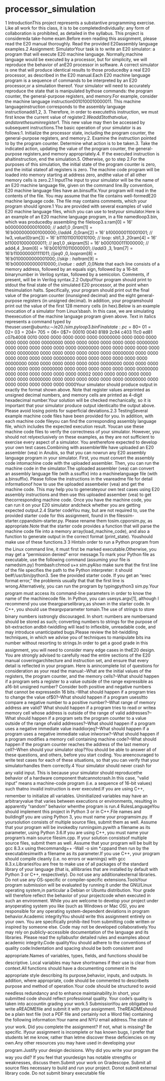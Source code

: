 # processor_simulation
1  IntroductionThis project represents a substantive programming exercise.  Like all work for this class, it is to be completedindividually:  any form of collaboration is prohibited, as detailed in the syllabus.  This project is considereda take-home exam.Before even reading this assignment,  please read the E20 manual thoroughly.  Read the provided E20assembly language examples.2  Assignment: SimulatorYour  task  is  to  write  an  E20  simulator:  a  program  that  will  execute  E20  machine  language.   Normally,machine language would be executed by a processor, but for simplicity, we will reproduce the behavior of anE20 processor in software.  A correct simulator is one that will produce identical results to those producedby a real E20 processor, as described in the E20 manual.Each E20 machine language program is a sequence of commands to be interpreted by an E20 processor,or a simulation thereof.  Your simulator will need to accurately reproduce the state that is manipulated bythose commands:  the program counter, the general-purpose registers, and memory.For  example,  consider  the  machine  language  instruction0010100010000011.   This  machine  languageinstruction corresponds to the assembly language instructionaddi$1,$2, 3. Therefore, in order to executethis instruction, we must first know the current value of register$2.  We add 3 to that value, and store thesum in register$1.  This new value may then be accessed by subsequent instructions.The basic operation of your simulator is as follows:1.  Initialize the processor state, including the program counter, the general-purpose registers, and memory.2.  Examine the instruction pointed to by the program counter.  Determine what action is to be taken.3.  Take the indicated action, updating the value of the program counter, the general-purpose registers,and memory appropriately.4.  If the executed instruction is ahaltinstruction, end the simulation.5.  Otherwise, go to step 2.For the purposes of this simulation, the initial state of the program counter is zero, and the initial stateof all registers is zero.  The machine code program will be loaded into memory starting at address zero, andthe value of all other memory cells is zero.2.1  InputThe input to your simulator will be the name of an E20 machine language file, given on the command line.By convention, E20 machine language files have an.binsuffix.Your program will read in the contents of the file.  You may assume that the file contains well-formedE20 machine language code.  The file may contains comments, which your program should ignore.1
You are provided with several examples of valid E20 machine language files, which you can use to testyour simulator.Here is an example of an E20 machine language program, in a file namedloop3.bin, which was producedby assembling the fileloop3.s:ram[0] = 16’ b0000000000010000;          // add$1 ,$0 ,$0ram[1] = 16’ b0000000001000000;          // add$4 ,$0 ,$0ram[2] = 16’ b1000000110001001;          // lw$3 ,value($0)ram[3] = 16’ b1110110010010100;          // loop: slti$1 ,$3 ,20ram[4] = 16’ b1100010000000011;          // jeq$1 ,$0 ,skipram[5] = 16’ b0001000111000000;          // add$4 ,$4 ,$3ram[6] = 16’ b0010110110000001;          // addi$3 ,$3 ,1ram[7] = 16’ b1100000001111011;          // jeq$0 ,$0 ,loopram[8] = 16’ b0100000000001000;          // skip: haltram[9] = 16’ b0000000000010000;          //  value: add$1 ,$0 ,$0Note that each line consists of a memory address, followed by an equals sign, followed by a 16-bit binarynumber in Verilog syntax, followed by a semicolon.  Comments, if present, will be in Verilog syntax.2.2  OutputYour program should print to stdout the final state of the simulated E20 processor, at the point when thesimulation  halts.   Specifically,  your  program  should  print  out  the  final  value  of  the  program  counter  (inunsigned decimal) and the eight general-purpose registers (in unsigned decimal).  In addition, your programshould print out the value of the first 128 memory cells (in hex).Below is an example invocation of a simulator from Linux’sbash.  In this case, we are simulating theexecution of the machine language program given above.  Text in italics represents a command typed by theuser.user@ubuntu:∼/e20$./sim.py loop3.binFinal  state:pc=     8$0=     0$1=     0$2=     0$3=    20$4=    70$5=     0$6=     0$7=     00010  0040  8189 2c94  c403 11c0 ed81  c07b4008  0010  0000  0000  0000  0000  0000  00000000  0000  0000  0000  0000  0000  0000  00000000  0000  0000  0000  0000  0000  0000  00000000  0000  0000  0000  0000  0000  0000  00000000  0000  0000  0000  0000  0000  0000  00000000  0000  0000  0000  0000  0000  0000  00000000  0000  0000  0000  0000  0000  0000  00000000  0000  0000  0000  0000  0000  0000  00000000  0000  0000  0000  0000  0000  0000  00000000  0000  0000  0000  0000  0000  0000  00000000  0000  0000  0000  0000  0000  0000  00000000  0000  0000  0000  0000  0000  0000  00002
0000  0000  0000  0000  0000  0000  0000  00000000  0000  0000  0000  0000  0000  0000  00000000  0000  0000  0000  0000  0000  0000  0000Your simulator should produce output in exactly the format shown above.  Note that register values areprinted as unsigned decimal numbers, and memory cells are printed as 4-digit hexadecimal number.Your solution will be checked mechanically, so it is important that your simulator produce output identicalto the output above.  Please avoid losing points for superficial deviations.2.3  TestingSeveral example machine code files have been provided for you.  In addition,  with each machine code fileyou can find the corresponding assembly language file, which includes the expected execution result.  Youcan use these machine code files to verify the correctness of your simulator.  However, you should not relyexclusively on these examples,  as they are not sufficient to exercise every aspect of a simulator.  You aretherefore expected to develop your own test cases.Combining with assemblerWe have uploaded an E20 assembler (vea) in Anubis, so that you can nowrun any E20 assembly language program in your simulator.  First, you must convert the assembly code intomachine code with the uploaded assembler.  Then, you can run the machine code in the simulator.The uploaded assembler (vea) can convert an assembly language file (with a.ssuffix) into a machinelanguage file (with a.binsuffix).  Please follow the instructions in the veareadme file for detail informationof  how  to  use  the  uploaded  assembeler  (vea)  and  get  the  machine  code.   This  may  help  you  to  generateyour own test cases using E20 assembly instructions and then use this uploaded assember (vea) to get thecorresponding machine code.  Once you have the machine code, you can run it on your E20 simulator andcheck whether you are getting expected output.2.4  Starter codeYou  may,  but  are  not  required  to,  use  the  provided  starter  code  for  this  assignment,  found  in  the  filessim-starter.cppandsim-starter.py.  Please rename them tosim.cpporsim.py, as appropriate.Note that the starter code provides a function that will parse the machine code file into a memory array(load_machine_code), and also a function to generate output in the correct format (print_state).  Youshould make use of these functions.3
3  HintsIn order to run a Python program from the Linux command line, it must first be marked executable.Otherwise, you may get a “permission denied” error message.To  mark  your  Python  file  as  executable,  use  the  following  command  (assuming  your  file  is  namedsim.py) frombash:chmod u+x sim.pyAlso make sure that the first line of the file specifies the path to the Python interpreter:  it should be#!/usr/bin/python3.  See the provided starter code.  If you get an “exec format error,” the problemis usually that that the first line is wrong.Alternatively, you can run the program by typingpython3 sim.py.Your program must access its command-line parameters in order to know the name of the machinecode file.  In Python, you can usesys.argv[1], although I recommend you use theargparselibrary,as shown in the starter code.  In C++, you should use theargvparameter tomain.The use of strings to store binary numbers isstrongly discouraged.  In short:  numbers are numbersand  should  be  stored  as  such;  converting  numbers  to  strings  for  the  purpose  of  bit-extraction  andbit-twiddling will lead to inflexible, unreadable code, and may introduce unanticipated bugs.Please review the bit-twiddling techniques, in which we advise you of techniques to manipulate bits ina number without resorting to strings.In  order  to  get  a  good  grade  in  this  assignment,  you  will  need  to  consider  many  edge  cases  in  theE20 design.  You are strongly advised to carefully read the entire sections of the E20 manual coveringarchitecture and instruction set, and ensure that every detail is reflected in your program.  Here is anincomplete list of questions for consideration as your read the manual:–What are the initial values of the registers, the program counter, and the memory cells?–What should happen if a program sets a register to a value outside of the range expressible as a16-bit unsigned number?  Consider both positive and negative numbers that cannot be expressedin 16 bits.–What should happen if a program tries to change the value of$0?–What should happen if a program usessltto compare a negative number to a positive number?–What range of memory address are valid?  What should happen if a program tries to read or writea memory cell whose address is outside of the range of valid addresses?–What should happen if a program sets the program counter to a value outside of the range ofvalid addresses?–What should happen if a program uses a negative immediate value inaddiorjeq?–What should happen if a program uses a negative immediate value inlworsw?–What should happen if a program modifies a memory cell containing machine code?–What should happen if the program counter reaches the address of the last memory cell?–When should your simulator stop?You  should  be  able  to  answer  all  of  these  questions,  and  others,  before  you  start  coding.   You  areencouraged to write test cases for each of these situations, so that you can verify that your simulatorhandles them correctly.4
Your simulator should never crash for any valid input.  This is because your simulator should reproducethe behavior of a hardware component thatcannotcrash.In this case, “valid input” means a machine-code program (i.e.  a sequence of 16-bit values) such thatno invalid instruction is ever executed.If you are using C++, remember to initialize all variables. Uninitialized variables may have an arbitraryvalue that varies between executions or environments, resulting in apparently “random” behavior whenthe program is run.4  RulesLanguageYou should implement this project in Python 3 or in C++.File  names  and  buildingIf  you  are  using  Python  3,  you  must  name  your  programsim.py.   If  yoursolution consists of multiple source files, submit them as well.  Assume that your program will be invokedby runningsim.pywith a filename as its parameter, using Python 3.6.If you are using C++, you must name your program’s main source filesim.cpp.  If your solution consistsof multiple source files, submit them as well.  Assume that your program will be built by gcc 8.3.x using thecommandg++ -Wall -o sim *.cppand then run by the executablesimwith a filename as its parameter.If you use C++, your program should compile cleanly (i.e.  no errors or warnings) with gcc 8.3.x.LibrariesYou are free to make use of all packages of the standard library of your language (that is, alllibraries  that  are  installed  by  default  with  Python  3  or  C++,  respectively).   Do  not  use  any  additionalexternal libraries.  Do not use any OS-specific or compiler-specific extensions.ToolsYour program submission will be evaluated by running it under the GNU/Linux operating system,in particular a Debian or Ubuntu distribution.  Your grade will therefore reflect the behavior of your projectcode  when  executed  in  such  an  environment.   While  you  are  welcome  to  develop  your  project  under  anyoperating  system  you  like  (such  as  Windows  or  Mac  OS),  you  are  responsible  for  any  operating  system-dependent deviations in program behavior.Academic integrityYou should write this assignment entirely on your own.  You are specifically prohib-ited from submitting code written or inspired by someone else.  Code may not be developed collaboratively.You may rely on publicly-accessible documentation of the language and its libraries.  Please read the syllabusfor detailed rules and examples about academic integrity.Code qualityYou should adhere to the conventions of quality code:Indentation and spacing should be both consistent and appropriate.Names of variables, types, fields, and functions should be descriptive.  Local variables may have shortnames if their use is clear from context.All  functions  should  have  a  documenting  comment  in  the  appropriate  style  describing  its  purpose,behavior, inputs, and outputs.  In addition, where appropriate, code should be commented to describeits purpose and method of operation.Your code should be structured to avoid needless redundancy and to enhance maintainability.In short, your submitted code should reflect professional quality.  Your code’s quality is taken into accountin grading your work.5
SubmissionYou are obligated to write aREADMEfile and submit it with your assignment.  TheREADMEshould be a plain text file (not a PDF file and certainly not a Word file) containing the following information:Your name and NYU email address.The state of your work.  Did you complete the assignment?  If not, what is missing?  Be specific.  Ifyour assignment is incomplete or has known bugs, I prefer that students let me know, rather than letme discover these deficiencies on my own.Any other resources you may have used in developing your program.Justify your design decisions.  Why did you write your program the way you did?  If you feel that yourdesign has notable strengths or weaknesses, discuss them.Submit your work on Gradescope.  Submit all source files necessary to build and run your project.  Donot submit external library code.  Do not submit binary executable file
